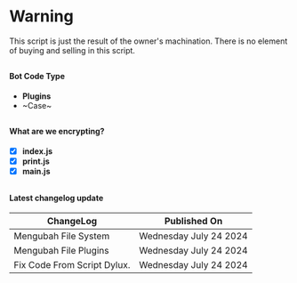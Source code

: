 # Warning

<p>This script is just the result of the owner's machination. There is no element of buying and selling in this script.</p>

##

<h4>Bot Code Type</h4>

- <b>Plugins</b>
- ~Case~

##

<h4>What are we encrypting?</h4>

- [x] **index.js**
- [x] **print.js**
- [x] **main.js**
##

<h4>Latest changelog update</h4>

| ChangeLog | Published On |
| ----- | ------------ |
| Mengubah File System | Wednesday July 24 2024 | 
| Mengubah File Plugins | Wednesday July 24 2024 |
| Fix Code From Script Dylux. | Wednesday July 24 2024 |
